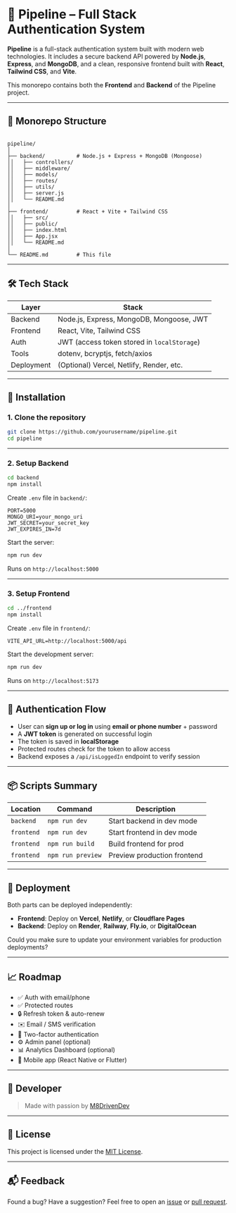 # 🚀 Pipeline – Full Stack Authentication System

**Pipeline** is a full-stack authentication system built with modern web technologies. It includes a secure backend API powered by **Node.js**, **Express**, and **MongoDB**, and a clean, responsive frontend built with **React**, **Tailwind CSS**, and **Vite**.

This monorepo contains both the **Frontend** and **Backend** of the Pipeline project.

---

## 📁 Monorepo Structure

```

pipeline/
│
├── backend/          # Node.js + Express + MongoDB (Mongoose)
││   ├── controllers/
││   ├── middleware/
││   ├── models/
││   ├── routes/
││   ├── utils/
││   ├── server.js
││   └── README.md
│
├── frontend/         # React + Vite + Tailwind CSS
││   ├── src/
││   ├── public/
││   ├── index.html
││   ├── App.jsx
││   └── README.md
│
└── README.md         # This file

````

---

## 🛠️ Tech Stack

| Layer        | Stack                                      |
|--------------|---------------------------------------------|
| Backend      | Node.js, Express, MongoDB, Mongoose, JWT   |
| Frontend     | React, Vite, Tailwind CSS                  |
| Auth         | JWT (access token stored in `localStorage`)|
| Tools        | dotenv, bcryptjs, fetch/axios              |
| Deployment   | (Optional) Vercel, Netlify, Render, etc.   |

---

## 🔧 Installation

### 1. Clone the repository

```bash
git clone https://github.com/yourusername/pipeline.git
cd pipeline
````

---

### 2. Setup Backend

```bash
cd backend
npm install
```

Create `.env` file in `backend/`:

```env
PORT=5000
MONGO_URI=your_mongo_uri
JWT_SECRET=your_secret_key
JWT_EXPIRES_IN=7d
```

Start the server:

```bash
npm run dev
```

Runs on `http://localhost:5000`

---

### 3. Setup Frontend

```bash
cd ../frontend
npm install
```

Create `.env` file in `frontend/`:

```env
VITE_API_URL=http://localhost:5000/api
```

Start the development server:

```bash
npm run dev
```

Runs on `http://localhost:5173`

---

## 🔐 Authentication Flow

* User can **sign up or log in** using **email or phone number** + password
* A **JWT token** is generated on successful login
* The token is saved in **localStorage**
* Protected routes check for the token to allow access
* Backend exposes a `/api/isLoggedIn` endpoint to verify session

---

## 📦 Scripts Summary

| Location   | Command           | Description                 |
| ---------- | ----------------- | --------------------------- |
| `backend`  | `npm run dev`     | Start backend in dev mode   |
| `frontend` | `npm run dev`     | Start frontend in dev mode  |
| `frontend` | `npm run build`   | Build frontend for prod     |
| `frontend` | `npm run preview` | Preview production frontend |

---

## 🚀 Deployment

Both parts can be deployed independently:

* **Frontend**: Deploy on **Vercel**, **Netlify**, or **Cloudflare Pages**
* **Backend**: Deploy on **Render**, **Railway**, **Fly.io**, or **DigitalOcean**

Could you make sure to update your environment variables for production deployments?

---

## 📈 Roadmap

* ✅ Auth with email/phone
* ✅ Protected routes
* 🔒 Refresh token & auto-renew
* ✉️ Email / SMS verification
* 🔐 Two-factor authentication
* ⚙️ Admin panel (optional)
* 📊 Analytics Dashboard (optional)
* 📱 Mobile app (React Native or Flutter)

---

## 🧠 Developer

> Made with passion by [M8DrivenDev](https://github.com/m8DrivenDev)

---

## 📝 License

This project is licensed under the [MIT License](./LICENSE).

---

## 📬 Feedback

Found a bug? Have a suggestion? Feel free to open an [issue](https://github.com/yourusername/pipeline/issues) or [pull request](https://github.com/yourusername/pipeline/pulls).

```
